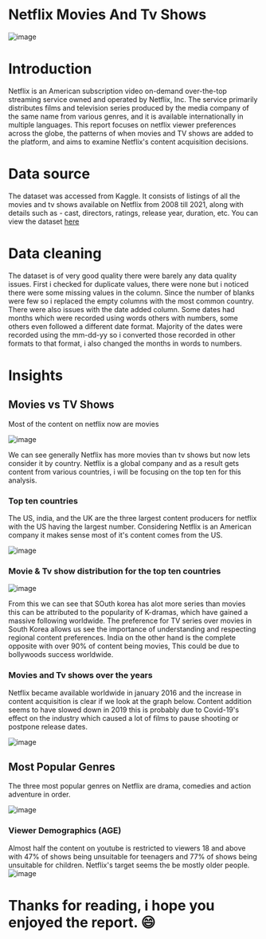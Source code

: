 # Netflix Movies And Tv Shows

![image](https://github.com/0layiw0la/netflix-movies-and-tv-shows/assets/103042427/2300ea8d-46e0-435b-ad8e-f376edaf4bb3)


# Introduction 

Netflix is an American subscription video on-demand over-the-top streaming service owned and operated by Netflix, Inc. The service primarily distributes films and television series produced by the media company of the same name from various genres, and it is available internationally in multiple languages.
This report focuses on netflix viewer preferences across the globe, the patterns of when movies and TV shows are added to the platform, and aims to examine Netflix's content acquisition decisions.

# Data source 
The dataset was accessed from Kaggle. It consists of listings of all the movies and tv shows available on Netflix from 2008 till 2021, along with details such as - cast, directors, ratings, release year, duration, etc. You can view the dataset <a href ="https://www.kaggle.com/datasets/shivamb/netflix-shows">here</a>

# Data cleaning
The dataset is of very good quality there were barely any data quality issues. 
First i checked for duplicate values, there were none but i noticed there were some missing values in the column. Since the number of blanks were few so i replaced the empty columns with the most common country.
There were also issues with the date added column. Some dates had months which were recorded using words others with numbers, some others even followed a different date format. Majority of the dates were recorded using the mm-dd-yy so i converted those recorded in other formats to that format, i also changed the months in words to numbers.

# Insights

## Movies vs TV Shows
Most of the content on netflix now are movies

![image](https://github.com/0layiw0la/netflix-movies-and-tv-shows/assets/103042427/c82a14e4-f1ef-4759-a513-8a8d3f10a2e4)

We can see generally Netflix has more movies than tv shows but now lets consider it by country. Netflix is a global company and as a result gets content from various countries, i will be focusing on the top ten for this analysis.

### Top ten countries
The US, india, and the UK are the three largest content producers for netflix with the US having the largest number. Considering Netflix is an American company it makes sense most of it's content comes from the US.

![image](https://github.com/0layiw0la/netflix-movies-and-tv-shows/assets/103042427/b045ce98-fc68-4b5a-bd23-9d56a080b0a9)  

### Movie & Tv show distribution for the top ten countries

![image](https://github.com/0layiw0la/netflix-movies-and-tv-shows/assets/103042427/e48b88a9-529e-4ad2-9c4d-a165b40d181d)

From this we can see that SOuth korea has alot more series than movies this can be attributed to the popularity of K-dramas, which have gained a massive following worldwide. The preference for TV series over movies in South Korea allows us see the importance of understanding and respecting regional content preferences.
India on the other hand is the complete opposite with over 90% of content being movies, This could be due to bollywoods success worldwide.

### Movies and Tv shows over the years

Netflix became available worldwide in january 2016 and the increase in content acquisition is clear if we look at the graph below. Content addition seems to have slowed down in 2019 this is probably due to Covid-19's effect on the industry which caused a lot of films to pause shooting or postpone release dates.

![image](https://github.com/0layiw0la/netflix-movies-and-tv-shows/assets/103042427/2b1ea761-9dcd-4ac7-b079-fd33ec9c76fc)

## Most Popular Genres
The three most popular genres on Netflix are drama, comedies and action adventure in order.

![image](https://github.com/0layiw0la/netflix-movies-and-tv-shows/assets/103042427/76c885c7-10e2-40cc-9dd3-ebbf222a2acb)

### Viewer Demographics (AGE)
Almost half the content on youtube is restricted to viewers 18 and above with 47% of shows being unsuitable for teenagers and 77% of shows being unsuitable for children. Netflix's target seems the be mostly older people.
![image](https://github.com/0layiw0la/netflix-movies-and-tv-shows/assets/103042427/ebfccb48-1a4f-4830-98bc-1024f76cb1ab)

# Thanks for reading, i hope you enjoyed the report. :smile:

